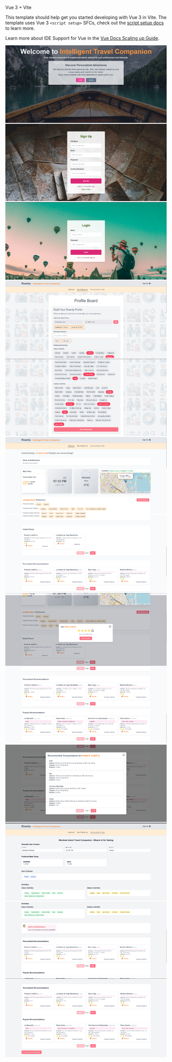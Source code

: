 Vue 3 + Vite

This template should help get you started developing with Vue 3 in Vite. The template uses Vue 3 `<script setup>` SFCs, check out the [script setup docs](https://v3.vuejs.org/api/sfc-script-setup.html#sfc-script-setup) to learn more.

Learn more about IDE Support for Vue in the [Vue Docs Scaling up Guide](https://vuejs.org/guide/scaling-up/tooling.html#ide-support).

![Project Diagram](./images/image1.png)
![Project Diagram](./images/image2.png)
![Project Diagram](./images/image3.png)
![Project Diagram](./images/image4.png)
![Project Diagram](./images/image5.png)
![Project Diagram](./images/image6.png)
![Project Diagram](./images/image7.png)
![Project Diagram](./images/image7.1.png)
![Project Diagram](./images/image8.png)
![Project Diagram](./images/image9.png)
![Project Diagram](./images/image10.png)
![Project Diagram](./images/image11.png)
![Project Diagram](./images/image12.png)

